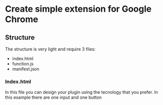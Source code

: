 # Create simple extension for Google Chrome
## Structure
The structure is very light and require 3 files:
- index.html
- function.js
- manifest.json

### Index.html
In this file you can design your plugin using the tecnology that you prefer.
In this example there are one input and one button

